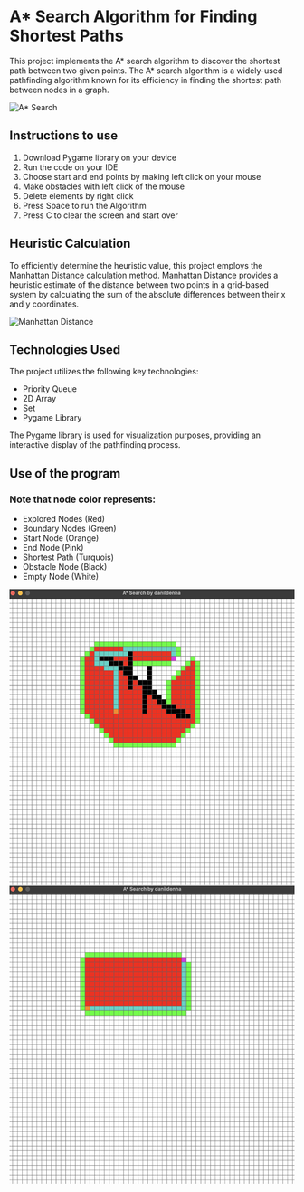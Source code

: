 # A* Search Algorithm for Finding Shortest Paths

This project implements the A* search algorithm to discover the shortest path between two given points. The A* search algorithm is a widely-used pathfinding algorithm known for its efficiency in finding the shortest path between nodes in a graph.

![A* Search](https://miro.medium.com/v2/resize:fit:1400/1*QvF-25wEHhQiWowGeJ8JjQ.png)


## Instructions to use
1. Download Pygame library on your device
2. Run the code on your IDE
3. Choose start and end points by making left click on your mouse
4. Make obstacles with left click of the mouse
5. Delete elements by right click
6. Press Space to run the Algorithm
7. Press C to clear the screen and start over


## Heuristic Calculation

To efficiently determine the heuristic value, this project employs the Manhattan Distance calculation method. Manhattan Distance provides a heuristic estimate of the distance between two points in a grid-based system by calculating the sum of the absolute differences between their x and y coordinates.

![Manhattan Distance](https://i.stack.imgur.com/7PJAr.png)


## Technologies Used

The project utilizes the following key technologies:

- Priority Queue
- 2D Array
- Set
- Pygame Library

The Pygame library is used for visualization purposes, providing an interactive display of the pathfinding process.

## Use of the program
### Note that node color represents:
- Explored Nodes (Red)
- Boundary Nodes (Green)
- Start Node (Orange)
- End Node (Pink)
- Shortest Path (Turquois)
- Obstacle Node (Black)
- Empty Node (White)

<img src="Visualization/Screenshot 2024-01-04 at 22.10.07.png" alt="No obstacles">

<img src="Visualization/Screenshot 2024-01-04 at 22.13.43.png" alt="No obstacles">
